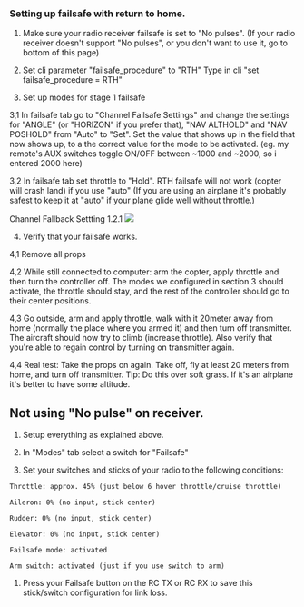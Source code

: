 ### Setting up failsafe with return to home.

1. Make sure your radio receiver failsafe is set to "No pulses". (If your radio receiver doesn't support "No pulses", or you don't want to use it, go to bottom of this page)

2. Set cli parameter "failsafe_procedure" to "RTH"
Type in cli "set failsafe_procedure = RTH"

3. Set up modes for stage 1 failsafe

 3,1 In failsafe tab go to "Channel Failsafe Settings" and change the settings for "ANGLE" (or "HORIZON" if you prefer that), "NAV ALTHOLD" and "NAV POSHOLD" from "Auto" to "Set". Set the value that shows up in the field that now shows up, to a the correct value for the mode to be activated. (eg. my remote's AUX switches toggle ON/OFF between ~1000 and ~2000, so i entered 2000 here)

 3,2 In failsafe tab set throttle to "Hold". RTH failsafe will not work (copter will crash land) if you use "auto" (If you are using an airplane it's probably safest to keep it at "auto" if your plane glide well without throttle.)

Channel Fallback Settting 1.2.1
![](http://i.imgur.com/MGlW95i.png)

4. Verify that your failsafe works. 

 4,1 Remove all props

 4,2 While still connected to computer: arm the copter, apply throttle and then turn the controller off. The modes we configured in section 3 should activate, the throttle should stay, and the rest of the controller should go to their center positions.

 4,3 Go outside, arm and apply throttle, walk with it 20meter away from home (normally the place where you armed it) and then turn off transmitter. The aircraft should now try to climb (increase throttle). Also verify that you're able to regain control by turning on transmitter again.

 4,4 Real test: Take the props on again. Take off, fly at least 20 meters from home, and turn off transmitter. Tip: Do this over soft grass. If it's an airplane it's better to have some altitude.

## Not using "No pulse" on receiver.

1. Setup everything as explained above.

1. In "Modes" tab select a switch for "Failsafe"

1. Set your switches and sticks of your radio to the following conditions:  

 `Throttle: approx. 45% (just below 6 hover throttle/cruise throttle)`  

 `Aileron: 0% (no input, stick center)`  

 `Rudder: 0% (no input, stick center)`  

 `Elevator: 0% (no input, stick center)`  

 `Failsafe mode: activated`  

 `Arm switch: activated (just if you use switch to arm)`  

1. Press your Failsafe button on the RC TX or RC RX to save this stick/switch configuration for link loss.